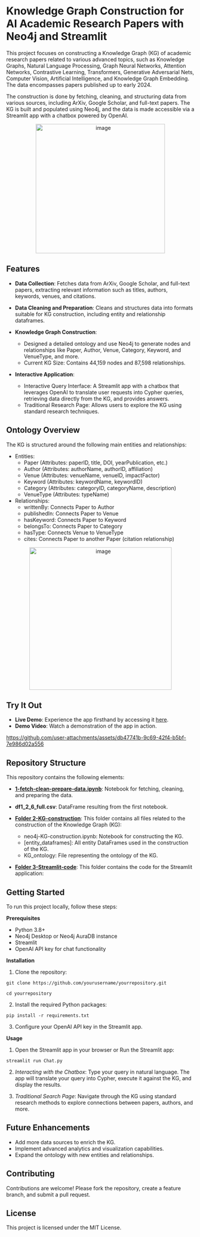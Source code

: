 # Knowledge Graph Construction for AI Academic Research Papers with Neo4j and Streamlit

This project focuses on constructing a Knowledge Graph (KG) of academic research papers related to various advanced topics, such as Knowledge Graphs, Natural Language Processing, Graph Neural Networks, Attention Networks, Contrastive Learning, Transformers, Generative Adversarial Nets, Computer Vision, Artificial Intelligence, and Knowledge Graph Embedding. The data encompasses papers published up to early 2024.

The construction is done by fetching, cleaning, and structuring data from various sources, including ArXiv, Google Scholar, and full-text papers. The KG is built and populated using Neo4j, and the data is made accessible via a Streamlit app with a chatbox powered by OpenAI.
<div align="center">
    <img width="346" alt="image" src="https://github.com/user-attachments/assets/e19c7618-3c91-43f9-a9a0-946c4f63b195">
</div>



## Features
- **Data Collection**: Fetches data from ArXiv, Google Scholar, and full-text papers, extracting relevant information such as titles, authors, keywords, venues, and citations.
  
- **Data Cleaning and Preparation**: Cleans and structures data into formats suitable for KG construction, including entity and relationship dataframes.
  
- **Knowledge Graph Construction**: 
  - Designed a detailed ontology and use Neo4j to generate nodes and relationships like Paper, Author, Venue, Category, Keyword, and VenueType, and more. 
  - Current KG Size: Contains 44,159 nodes and 87,598 relationships.

- **Interactive Application**:
  - Interactive Query Interface: A Streamlit app with a chatbox that leverages OpenAI to translate user requests into Cypher queries, retrieving data directly from the KG, and provides answers.
  - Traditional Research Page: Allows users to explore the KG using standard research techniques.
 
## Ontology Overview

The KG is structured around the following main entities and relationships:
- Entities:
    - Paper (Attributes: paperID, title, DOI, yearPublication, etc.)
    - Author (Attributes: authorName, authorID, affiliation)
    - Venue (Attributes: venueName, venueID, impactFactor)
    - Keyword (Attributes: keywordName, keywordID)
    - Category (Attributes: categoryID, categoryName, description)
    - VenueType (Attributes: typeName)
- Relationships:
    - writtenBy: Connects Paper to Author
    - publishedIn: Connects Paper to Venue
    - hasKeyword: Connects Paper to Keyword
    - belongsTo: Connects Paper to Category
    - hasType: Connects Venue to VenueType
    - cites: Connects Paper to another Paper (citation relationship)
<div align="center">
<img width="381" alt="image" src="https://github.com/user-attachments/assets/1e89ee0c-7417-4053-a45f-c3cc7e376ddc">
</div>

## Try It Out
- **Live Demo**: Experience the app firsthand by accessing it [here](https://kg-research-ai-papers.streamlit.app/).
- **Demo Video**: Watch a demonstration of the app in action.


https://github.com/user-attachments/assets/db47741b-9c69-42f4-b5bf-7e986d02a556

## Repository Structure

This repository contains the following elements:

- **[1-fetch-clean-prepare-data.ipynb](https://github.com/SafaeLh/research_papers/blob/main/1-fetch-clean-prepare-data.ipynb)**: Notebook for fetching, cleaning, and preparing the data.
- **df1_2_6_full.csv**: DataFrame resulting from the first notebook.
- **[Folder 2-KG-construction](https://github.com/SafaeLh/research_papers/tree/main/2-KG-construction)**: This folder contains all files related to the construction of the Knowledge Graph (KG):
    - neo4j-KG-construction.ipynb: Notebook for constructing the KG.
    - [entity_dataframes]: All entity DataFrames used in the construction of the KG.
    - KG_ontology: File representing the ontology of the KG.

- **[Folder 3-Streamlit-code](https://github.com/SafaeLh/research_papers/tree/main/3-Streamlit-code)**: This folder contains the code for the Streamlit application:



## Getting Started
To run this project locally, follow these steps:

**Prerequisites**
- Python 3.8+
- Neo4j Desktop or Neo4j AuraDB instance
- Streamlit
- OpenAI API key for chat functionality

**Installation**
1. Clone the repository:
   
``` 
git clone https://github.com/yourusername/yourrepository.git
```

 ``` 
 cd yourrepository
```
 
2. Install the required Python packages:

``` 
pip install -r requirements.txt
```

3. Configure your OpenAI API key in the Streamlit app.

**Usage**
1. Open the Streamlit app in your browser or Run the Streamlit app:
   
``` 
streamlit run Chat.py
```

2. *Interacting with the Chatbox*: Type your query in natural language. The app will translate your query into Cypher, execute it against the KG, and display the results.
   
3. *Traditional Search Page*: Navigate through the KG using standard research methods to explore connections between papers, authors, and more.

## Future Enhancements
- Add more data sources to enrich the KG.
- Implement advanced analytics and visualization capabilities.
- Expand the ontology with new entities and relationships.

## Contributing
Contributions are welcome! Please fork the repository, create a feature branch, and submit a pull request.

## License
This project is licensed under the MIT License.














